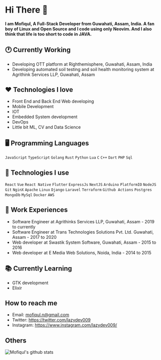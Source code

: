 # Hi There 👋
#### I am Mofiqul, A Full-Stack Developer from Guwahati, Assam, India. A fan boy of Linux and Open Source and I code using only Neovim. And I also think that life is too short to code in JAVA.

## 🕐 Currently Working
- Developing OTT platform at Righthemisphere, Guwahati, Assam, India
- Developing automated soil  testing and soil health monitoring system at Agrithink Services LLP, Guwahati, Assam   
## ❤️ Technologies I love 
- Front End and Back End Web developing
- Mobile Development
- IOT 
- Embedded System development 
- DevOps
- Little bit ML, CV and Data Science 

## 🖥️ Programming Languages
`JavaScript` `TypeScript` `Golang` `Rust` `Python` `Lua` `C` `C++` `Dart` `PHP` `Sql`


## 🧰 Technologies I use
`React` `Vue` `React Native` `Flutter` `ExpressJs` `NextJS` `Arduino` `PlatformIO` `NodeJS` `Git` `NginX` `Apache` `Linux` `Django` `Laravel` `Terraform` `Github Actions` `Postgres` `MongoDb` `MySql` `Docker` `AWS` 

## 👷 Work Experiences
- Software Engineer at Agrithinks Services LLP, Guwahati, Assam - 2019 to currently
- Software Engineer at Trans Technologies Solutions Pvt. Ltd. Guwahati, Assam - 2017 to 2020
- Web developer at Swastik System Software, Guwahati, Assam - 2015 to 2016
- Web developer at E Media Web Solutions, Noida, India - 2014 to 2015

## 📚 Currently Learning 
- GTK development
- Elixir
## How to reach me
- Email: mofiqul.n@gmail.com
- Twitter: https://twitter.com/lazydev009
- Instagram: https://www.instagram.com/lazydev009/


## Others
![Mofiqul's github stats](https://github-readme-stats.vercel.app/api?username=Mofiqul&show_icons=true)
 
 
